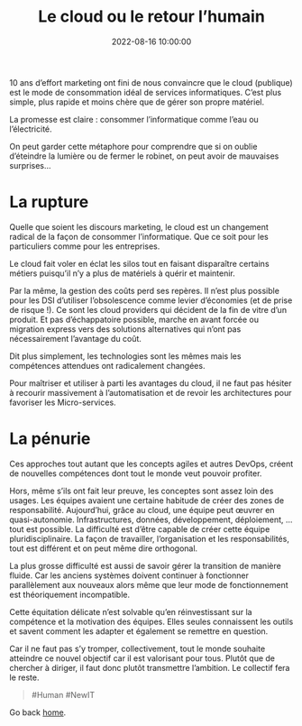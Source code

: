 ﻿---
title: Le cloud ou le retour l’humain
description: "Le cloud a révolutionné notre usage des services informatiques. Ceci a de facto remis l'accent sur la nécessité de devoir mieux gérer les ressources humaines qui sont devenu critique pour assoir les nouveaux challenges."
date: 2022-08-16 10:00:00
categories: [Cloud]
img_path: /assets/img/
---

10 ans d’effort marketing ont fini de nous convaincre que le cloud (publique) est le mode de consommation idéal de services
informatiques. C’est plus simple, plus rapide et moins chère que de gérer son propre matériel.

La promesse est claire : consommer l’informatique comme l’eau ou l’électricité.

On peut garder cette métaphore pour comprendre que si on oublie d’éteindre la lumière ou de fermer le robinet, on peut avoir
de mauvaises surprises…

# La rupture

Quelle que soient les discours marketing, le cloud est un changement radical de la façon de consommer l’informatique. Que ce
soit pour les particuliers comme pour les entreprises.

Le cloud fait voler en éclat les silos tout en faisant disparaître certains métiers puisqu’il n’y a plus de matériels à quérir
et maintenir.

Par la même, la gestion des coûts perd ses repères. Il n’est plus possible pour les DSI d’utiliser l’obsolescence comme levier
d’économies (et de prise de risque !). Ce sont les cloud providers qui décident de la fin de vitre d’un produit. Et pas
d’échappatoire possible, marche en avant forcée ou migration express vers des solutions alternatives qui n’ont pas
nécessairement l’avantage du coût.

Dit plus simplement, les technologies sont les mêmes mais les compétences attendues ont radicalement changées.

Pour maîtriser et utiliser à parti les avantages du cloud, il ne faut pas hésiter à recourir massivement à l’automatisation et de revoir les architectures pour favoriser les Micro-services.

# La pénurie

Ces approches tout autant que les concepts agiles et autres DevOps, créent de nouvelles compétences dont tout le monde veut
pouvoir profiter.

Hors, même s’ils ont fait leur preuve, les conceptes sont assez loin des usages. Les équipes avaient une certaine habitude
de créer des zones de responsabilité. Aujourd’hui, grâce au cloud, une équipe peut œuvrer en quasi-autonomie. Infrastructures,
données, développement, déploiement, … tout est possible. La difficulté est d’être capable de créer cette équipe
pluridisciplinaire. La façon de travailler, l’organisation et les responsabilités, tout est différent et on peut même dire
orthogonal.

La plus grosse difficulté est aussi de savoir gérer la transition de manière fluide. Car les anciens systèmes doivent continuer
à fonctionner parallèlement aux nouveaux alors même que leur mode de fonctionnement est théoriquement incompatible.

Cette équitation délicate n’est solvable qu’en réinvestissant sur la compétence et la motivation des équipes. Elles seules
connaissent les outils et savent comment les adapter et également se remettre en question.

Car il ne faut pas s’y tromper, collectivement, tout le monde souhaite atteindre ce nouvel objectif car il est valorisant pour
tous. Plutôt que de chercher à diriger, il faut donc plutôt transmettre l’ambition. Le collectif fera le reste.

> #Human #NewIT

Go back [home](/).
